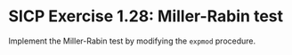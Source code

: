 # SICP Exercise 1.28: Miller-Rabin test

Implement the Miller-Rabin test by modifying the
`expmod` procedure.
